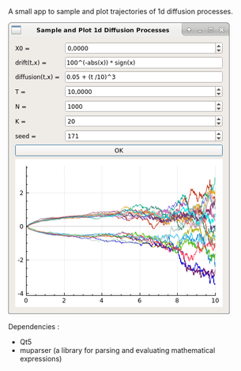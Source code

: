 A small app to sample and plot trajectories of 1d diffusion processes.

![Screenshot](/images/screenshot.png)

Dependencies :

* Qt5
* muparser (a library for parsing and evaluating mathematical expressions)
